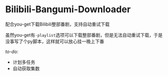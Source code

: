 # Bilibili-Bangumi-Downloader
配合you-get下载Bilibili整部番剧，支持自动重试下载

虽然you-get有`-playlist`选项可以下载整部番剧，但是无法自动重试下载，于是没事写了个py脚本，这样就可以放心挂一晚上下番

*to-do:*
- 计划多任务
- 自动获取集数
